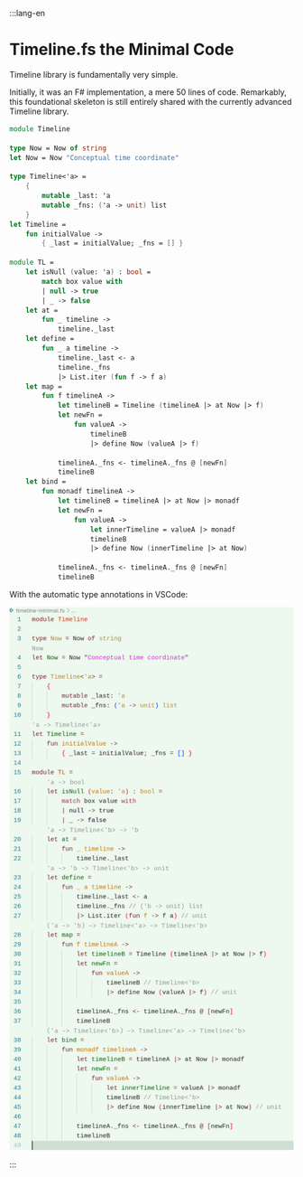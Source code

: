 :::lang-en

# Timeline.fs the Minimal Code

Timeline library is fundamentally very simple.

Initially, it was an F# implementation, a mere 50 lines of code. Remarkably, this foundational skeleton is still entirely shared with the currently advanced Timeline library.

```fsharp
module Timeline

type Now = Now of string
let Now = Now "Conceptual time coordinate"

type Timeline<'a> =
    {
        mutable _last: 'a
        mutable _fns: ('a -> unit) list
    }
let Timeline =
    fun initialValue ->
        { _last = initialValue; _fns = [] }

module TL =
    let isNull (value: 'a) : bool =
        match box value with
        | null -> true
        | _ -> false
    let at =
        fun _ timeline ->
            timeline._last
    let define =
        fun _ a timeline ->
            timeline._last <- a
            timeline._fns
            |> List.iter (fun f -> f a)
    let map =
        fun f timelineA ->
            let timelineB = Timeline (timelineA |> at Now |> f)
            let newFn =
                fun valueA ->
                    timelineB
                    |> define Now (valueA |> f)

            timelineA._fns <- timelineA._fns @ [newFn]
            timelineB
    let bind =
        fun monadf timelineA ->
            let timelineB = timelineA |> at Now |> monadf
            let newFn =
                fun valueA ->
                    let innerTimeline = valueA |> monadf
                    timelineB
                    |> define Now (innerTimeline |> at Now)

            timelineA._fns <- timelineA._fns @ [newFn]
            timelineB
```


With the automatic type annotations in VSCode:

![image](https://raw.githubusercontent.com/ken-okabe/web-images5/main/img_1752470188913.png)

:::